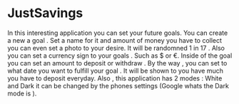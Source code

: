 # JustSavings
In this interesting application you can set your future goals. You can create a new a goal . Set a name for it and amount of money you have to collect you can even set a photo to your desire. It will be randomned 1 in 17 . Also you can set a currency sign to your goals . Such as $ or €. Inside of the goal you can set an amount to deposit or withdraw . By the way , you can set to what date you want to fulfill your goal . It will be shown to you have much you have to deposit everyday. Also , this application has 2 modes : White and Dark it can be changed by the phones settings (Google whats the Dark mode is ).
